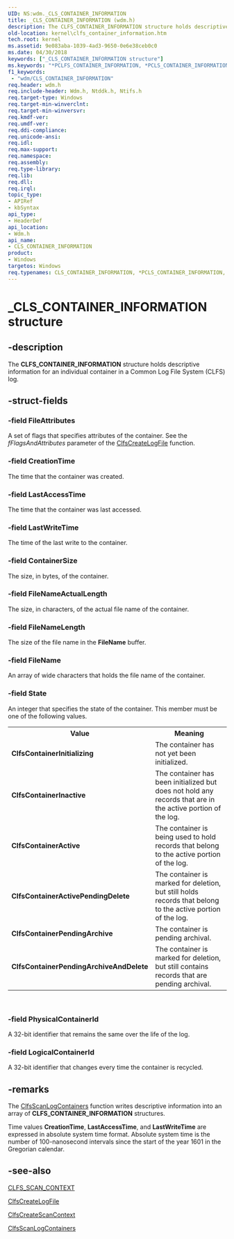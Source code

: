 ```yaml
---
UID: NS:wdm._CLS_CONTAINER_INFORMATION
title: _CLS_CONTAINER_INFORMATION (wdm.h)
description: The CLFS_CONTAINER_INFORMATION structure holds descriptive information for an individual container in a Common Log File System (CLFS) log.
old-location: kernel\clfs_container_information.htm
tech.root: kernel
ms.assetid: 9e083aba-1039-4ad3-9650-0e6e38ceb0c0
ms.date: 04/30/2018
keywords: ["_CLS_CONTAINER_INFORMATION structure"]
ms.keywords: "*PCLFS_CONTAINER_INFORMATION, *PCLS_CONTAINER_INFORMATION, CLFS_CONTAINER_INFORMATION, CLFS_CONTAINER_INFORMATION structure [Kernel-Mode Driver Architecture], CLS_CONTAINER_INFORMATION, CLS_CONTAINER_INFORMATION structure [Kernel-Mode Driver Architecture], PCLFS_CONTAINER_INFORMATION, PCLFS_CONTAINER_INFORMATION structure pointer [Kernel-Mode Driver Architecture], PCLS_CONTAINER_INFORMATION, PCLS_CONTAINER_INFORMATION structure pointer [Kernel-Mode Driver Architecture], PPCLFS_CONTAINER_INFORMATION, PPCLFS_CONTAINER_INFORMATION structure pointer [Kernel-Mode Driver Architecture], PPCLS_CONTAINER_INFORMATION, PPCLS_CONTAINER_INFORMATION structure pointer [Kernel-Mode Driver Architecture], _CLS_CONTAINER_INFORMATION, kernel.clfs_container_information, kstruct_a_757d7a17-feb2-4b99-8b6f-f83288858851.xml, wdm/CLFS_CONTAINER_INFORMATION, wdm/CLS_CONTAINER_INFORMATION, wdm/PCLFS_CONTAINER_INFORMATION, wdm/PCLS_CONTAINER_INFORMATION, wdm/PPCLFS_CONTAINER_INFORMATION, wdm/PPCLS_CONTAINER_INFORMATION"
f1_keywords:
 - "wdm/CLS_CONTAINER_INFORMATION"
req.header: wdm.h
req.include-header: Wdm.h, Ntddk.h, Ntifs.h
req.target-type: Windows
req.target-min-winverclnt: 
req.target-min-winversvr: 
req.kmdf-ver: 
req.umdf-ver: 
req.ddi-compliance: 
req.unicode-ansi: 
req.idl: 
req.max-support: 
req.namespace: 
req.assembly: 
req.type-library: 
req.lib: 
req.dll: 
req.irql: 
topic_type:
- APIRef
- kbSyntax
api_type:
- HeaderDef
api_location:
- Wdm.h
api_name:
- CLS_CONTAINER_INFORMATION
product:
- Windows
targetos: Windows
req.typenames: CLS_CONTAINER_INFORMATION, *PCLS_CONTAINER_INFORMATION, PPCLS_CONTAINER_INFORMATION
---
```


# _CLS_CONTAINER_INFORMATION structure


## -description


The <b>CLFS_CONTAINER_INFORMATION</b> structure holds descriptive information for an individual container in a Common Log File System (CLFS) log.


## -struct-fields




### -field FileAttributes

A set of flags that specifies attributes of the container. See the <i>fFlagsAndAttributes</i> parameter of the <a href="https://docs.microsoft.com/windows-hardware/drivers/ddi/wdm/nf-wdm-clfscreatelogfile">ClfsCreateLogFile</a> function.


### -field CreationTime

The time that the container was created.


### -field LastAccessTime

The time that the container was last accessed.


### -field LastWriteTime

The time of the last write to the container.


### -field ContainerSize

The size, in bytes, of the container.


### -field FileNameActualLength

The size, in characters, of the actual file name of the container.


### -field FileNameLength

The size of the file name in the <b>FileName</b> buffer.


### -field FileName

An array of wide characters that holds the file name of the container.


### -field State

An integer that specifies the state of the container. This member must be one of the following values.

<table>
<tr>
<th>Value</th>
<th>Meaning</th>
</tr>
<tr>
<td>
<b>ClfsContainerInitializing</b>

</td>
<td>
The container has not yet been initialized.

</td>
</tr>
<tr>
<td>
<b>ClfsContainerInactive</b>

</td>
<td>
The container has been initialized but does not hold any records that are in the active portion of the log. 

</td>
</tr>
<tr>
<td>
<b>ClfsContainerActive</b>

</td>
<td>
The container is being used to hold records that belong to the active portion of the log.

</td>
</tr>
<tr>
<td>
<b>ClfsContainerActivePendingDelete</b>

</td>
<td>
The container is marked for deletion, but still holds records that belong to the active portion of the log.

</td>
</tr>
<tr>
<td>
<b>ClfsContainerPendingArchive</b>

</td>
<td>
The container is pending archival.

</td>
</tr>
<tr>
<td>
<b>ClfsContainerPendingArchiveAndDelete</b>

</td>
<td>
The container is marked for deletion, but still contains records that are pending archival.

</td>
</tr>
</table>
 


### -field PhysicalContainerId

A 32-bit identifier that remains the same over the life of the log.


### -field LogicalContainerId

A 32-bit identifier that changes every time the container is recycled.


## -remarks



The <a href="https://docs.microsoft.com/windows-hardware/drivers/ddi/wdm/nf-wdm-clfsscanlogcontainers">ClfsScanLogContainers</a> function writes descriptive information into an array of <b>CLFS_CONTAINER_INFORMATION</b> structures.

Time values <b>CreationTime</b>, <b>LastAccessTime</b>, and <b>LastWriteTime</b> are expressed in absolute system time format. Absolute system time is the number of 100-nanosecond intervals since the start of the year 1601 in the Gregorian calendar.




## -see-also




<a href="https://docs.microsoft.com/windows-hardware/drivers/ddi/wdm/ns-wdm-_cls_scan_context">CLFS_SCAN_CONTEXT</a>



<a href="https://docs.microsoft.com/windows-hardware/drivers/ddi/wdm/nf-wdm-clfscreatelogfile">ClfsCreateLogFile</a>



<a href="https://docs.microsoft.com/windows-hardware/drivers/ddi/wdm/nf-wdm-clfscreatescancontext">ClfsCreateScanContext</a>



<a href="https://docs.microsoft.com/windows-hardware/drivers/ddi/wdm/nf-wdm-clfsscanlogcontainers">ClfsScanLogContainers</a>
 

 

